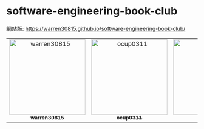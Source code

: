 # software-engineering-book-club

網站版: <https://warren30815.github.io/software-engineering-book-club/>

<!-- readme: contributors -start -->
<table>
<tr>
    <td align="center">
        <a href="https://github.com/warren30815">
            <img src="https://avatars.githubusercontent.com/u/36834814?v=4" width="200;" alt="warren30815"/>
            <br />
            <sub><b>warren30815</b></sub>
        </a>
    </td>
    <td align="center">
        <a href="https://github.com/ocup0311">
            <img src="https://avatars.githubusercontent.com/u/51013776?v=4" width="200;" alt="ocup0311"/>
            <br />
            <sub><b>ocup0311</b></sub>
        </a>
    </td>
    <td align="center">
        <a href="https://github.com/roackb2">
            <img src="https://avatars.githubusercontent.com/u/5952025?v=4" width="200;" alt="roackb2"/>
            <br />
            <sub><b>roackb2</b></sub>
        </a>
    </td>
    <td align="center">
        <a href="https://github.com/tedmax100">
            <img src="https://avatars.githubusercontent.com/u/7844224?v=4" width="200;" alt="tedmax100"/>
            <br />
            <sub><b>tedmax100</b></sub>
        </a>
    </td></tr>
</table>
<!-- readme: contributors -end -->
